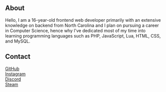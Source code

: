 ## About

Hello, I am a 16-year-old frontend web developer primarily with an extensive knowledge on backend from North Carolina and I plan on pursuing a career in Computer Science, hence why I've dedicated most of my time into learning programming languages such as PHP, JavaScript, Lua, HTML, CSS, and MySQL.

## Contact

[GitHub](https://github.com/BanksThaDaddy)\
[Instagram](https://instagram.com/BanksThaDaddy)\
[Discord](https://discord.bio/p/banks)\
[Steam](https://steamcommunity.com/id/BanksThaDaddy/)
